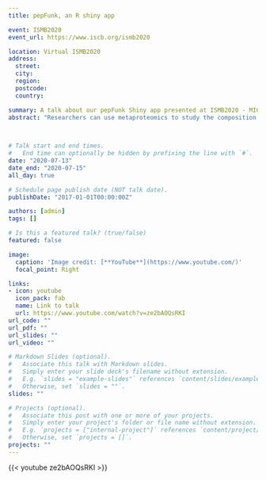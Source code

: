 ```yaml
---
title: pepFunk, an R shiny app

event: ISMB2020
event_url: https://www.iscb.org/ismb2020  

location: Virtual ISMB2020
address:
  street: 
  city: 
  region: 
  postcode: 
  country: 

summary: A talk about our pepFunk Shiny app presented at ISMB2020 - MICROBIOME 
abstract: "Researchers can use metaproteomics to study the composition and functional contributions of the gut microbiome to human health. These metaproteomic data are acquired by a multistep process, first starting with enzymatic digestion of microbial proteins into smaller and more easily detectable peptides. These peptides are then processed by a mass spectrometer, and the obtained mass spectra are matched back to a peptide database. Typically, the metaproteomic data analysis pipeline involves the identification of each peptide to a potential parent protein. Challenges to unambiguous protein identification arise due to the nature of enzymatic digestion, where peptides can match back to multiple parent proteins. We developed pepFunk, a peptide-centric functional analysis of metaproteomic data methodology and tool to circumvent this challenge. We created a gut microbiome peptide-to-KEGG database and developed a functional enrichment strategy for peptide-level data. Our peptide-centric approach gives an enhanced ability for users to observe the biological processes taking place in the microbiome. Our tool is open source and is available as a Shiny web application at https://shiny.imetalab.ca/pepFunk."

 

# Talk start and end times.
#   End time can optionally be hidden by prefixing the line with `#`.
date: "2020-07-13"
date_end: "2020-07-15"
all_day: true

# Schedule page publish date (NOT talk date).
publishDate: "2017-01-01T00:00:00Z"

authors: [admin]
tags: []

# Is this a featured talk? (true/false)
featured: false

image:
  caption: 'Image credit: [**YouTube**](https://www.youtube.com/)'
  focal_point: Right

links:
- icon: youtube
  icon_pack: fab
  name: Link to talk
  url: https://www.youtube.com/watch?v=ze2bAOQsRKI
url_code: ""
url_pdf: ""
url_slides: ""
url_video: ""

# Markdown Slides (optional).
#   Associate this talk with Markdown slides.
#   Simply enter your slide deck's filename without extension.
#   E.g. `slides = "example-slides"` references `content/slides/example-slides.md`.
#   Otherwise, set `slides = ""`.
slides: ""

# Projects (optional).
#   Associate this post with one or more of your projects.
#   Simply enter your project's folder or file name without extension.
#   E.g. `projects = ["internal-project"]` references `content/project/deep-learning/index.md`.
#   Otherwise, set `projects = []`.
projects: ""
---
```


{{< youtube ze2bAOQsRKI >}}


